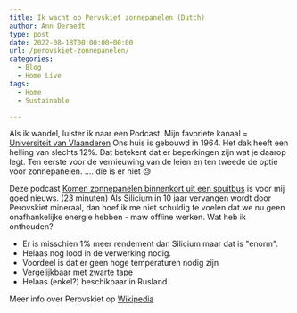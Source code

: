 ```yaml
---
title: Ik wacht op Pervskiet zonnepanelen (Dutch) 
author: Ann Deraedt
type: post
date: 2022-08-18T00:00:00+00:00
url: /perovskiet-zonnepanelen/
categories:
  - Blog
  - Home Live
tags:
  - Home
  - Sustainable

---
```

Als ik wandel, luister ik naar een Podcast. Mijn favoriete kanaal = [Universiteit van Vlaanderen](https://www.universiteitvanvlaanderen.be/podcast)
Ons huis is gebouwd in 1964. Het dak heeft een helling van slechts 12%. Dat betekent dat er beperkingen zijn wat je daarop legt.
Ten eerste voor de vernieuwing van de leien en ten tweede de optie voor zonnepanelen. .... die is er niet 😓

Deze podcast [Komen zonnepanelen binnenkort uit een spuitbus](https://www.universiteitvanvlaanderen.be/podcast/komen-zonnepanelen-binnenkort-uit-een-spuitbus) is voor mij goed nieuws. (23 minuten) 
Als Silicium in 10 jaar vervangen wordt door Perovskiet mineraal, dan hoef ik me niet schuldig te voelen dat we nu geen onafhankelijke energie hebben - maw offline werken. Wat heb ik onthouden?
- Er is misschien 1% meer rendement dan Silicium maar dat is "enorm".
- Helaas nog lood in de verwerking nodig. 
- Voordeel is dat er geen hoge temperaturen nodig zijn
- Vergelijkbaar met zwarte tape
- Helaas (enkel?) beschikbaar in Rusland 
<content-image src="img/perovskiet.jpg" alt="het mineraal Perovskiet-bron: Wikipedia"></content-image>

Meer info over Perovskiet op [Wikipedia](https://nl.wikipedia.org/wiki/Perovskiet)

